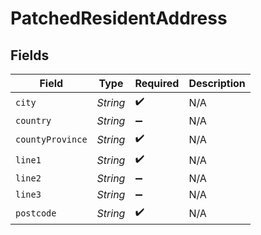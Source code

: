 # PatchedResidentAddress


## Fields

| Field              | Type               | Required           | Description        |
| ------------------ | ------------------ | ------------------ | ------------------ |
| `city`             | *String*           | :heavy_check_mark: | N/A                |
| `country`          | *String*           | :heavy_minus_sign: | N/A                |
| `countyProvince`   | *String*           | :heavy_check_mark: | N/A                |
| `line1`            | *String*           | :heavy_check_mark: | N/A                |
| `line2`            | *String*           | :heavy_minus_sign: | N/A                |
| `line3`            | *String*           | :heavy_minus_sign: | N/A                |
| `postcode`         | *String*           | :heavy_check_mark: | N/A                |